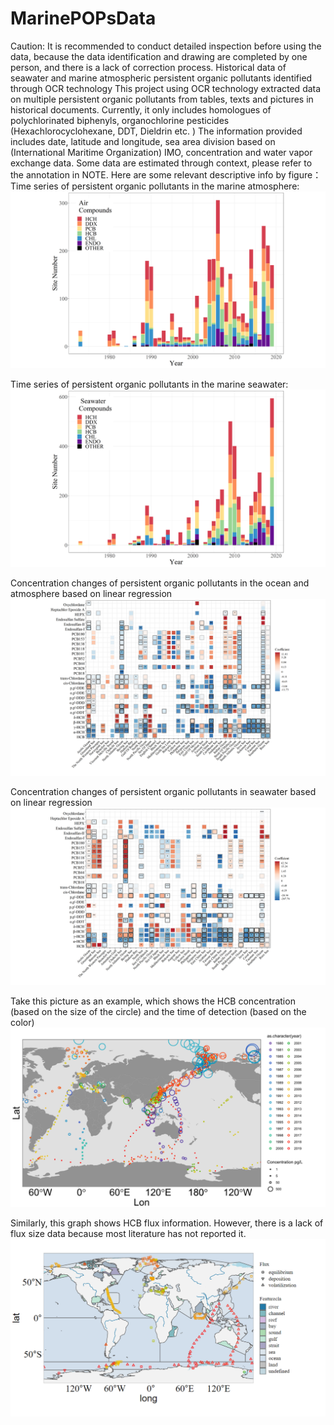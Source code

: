 # MarinePOPsData
Caution: It is recommended to conduct detailed inspection before using the data, because the data identification and drawing are completed by one person, and there is a lack of correction process.
Historical data of seawater and marine atmospheric persistent organic pollutants identified through OCR technology
This project using OCR technology extracted data on multiple persistent organic pollutants from tables, texts and pictures in historical documents. Currently, it only includes homologues of polychlorinated biphenyls, organochlorine pesticides (Hexachlorocyclohexane, DDT, Dieldrin etc. )
The information provided includes date, latitude and longitude, sea area division based on (International Maritime Organization) IMO, concentration and water vapor exchange data.
Some data are estimated through context, please refer to the annotation in NOTE.
Here are some relevant descriptive info by figure：
Time series of persistent organic pollutants in the marine atmosphere:
![image](https://github.com/wolooceanNA/MarinePOPsData/blob/main/readme_IMG/Time%20series%20of%20persistent%20organic%20pollutants%20in%20the%20marine%20atmosphere.png)

Time series of persistent organic pollutants in the marine seawater:
![image](https://github.com/wolooceanNA/MarinePOPsData/blob/main/readme_IMG/Time%20series%20of%20persistent%20organic%20pollutants%20in%20the%20marine%20seawater.png)

Concentration changes of persistent organic pollutants in the ocean and atmosphere based on linear regression
![image](https://github.com/wolooceanNA/MarinePOPsData/blob/main/readme_IMG/Concentration%20changes%20of%20persistent%20organic%20pollutants%20in%20the%20marine%20atmosphere%20based%20on%20linear%20regression.png)

Concentration changes of persistent organic pollutants in seawater based on linear regression
![image](https://github.com/wolooceanNA/MarinePOPsData/blob/main/readme_IMG/Concentration%20changes%20of%20persistent%20organic%20pollutants%20in%20seawater%20based%20on%20linear%20regression.png)

Take this picture as an example, which shows the HCB concentration (based on the size of the circle) and the time of detection (based on the color)
![image](https://github.com/wolooceanNA/MarinePOPsData/blob/main/readme_IMG/HCB%20in%20marine%20atmosphere.png)

Similarly, this graph shows HCB flux information. However, there is a lack of flux size data because most literature has not reported it.
![image](https://github.com/wolooceanNA/MarinePOPsData/blob/main/readme_IMG/HCB%20flux%20data.png)

